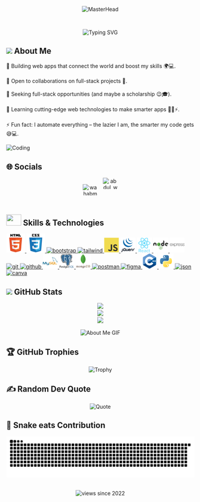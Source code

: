 <!--
**MdNadeemSarwar/MdNadeemSarwar** is a ✨ _special_ ✨ repository because its `README.md` (this file) appears on your GitHub profile.

Here are some ideas to get you started:

- 🔭 I’m currently working on ...
- 🌱 I’m currently learning ...
- 👯 I’m looking to collaborate on ...
- 🤔 I’m looking for help with ...
- 💬 Ask me about ...
- 📫 How to reach me: ...
- 😄 Pronouns: ...
- ⚡ Fun fact: ...
-->
<p align="center">
  <img src="https://mitrapunk.com/content/images/size/w960/2023/07/snowman647_An_Andy_Warhol_style_painting_of_a_cyberpunk_program_8bfbf7bb-23cd-4a56-bb23-48267f6b09d3.png" alt="MasterHead" />
</p>

<br> <!-- This adds the space -->

<p align="center">
  <img src="https://readme-typing-svg.herokuapp.com?font=Fira+Code&size=28&duration=3000&pause=500&color=E22FE4&center=true&width=480&height=48&lines=Hi👋+I'm+Abdul+Wahab...;Full+Stack+Developer+💻...;Software+Engineer+🛠️...;Nice+To+Meet+You+🙂..." alt="Typing SVG" />
</p>


<!-- About section with modern design elements -->
<h2 id="about">
  <img src="https://media.giphy.com/media/VgCDAzcKvsR6OM0uWg/giphy.gif" width="50"> 
  About Me
</h2>

<p align="left">
🔭 Building web apps that connect the world and boost my skills 🌍💻.  
<br><br>
👯 Open to collaborations on full-stack projects 🚀.
<br><br>
🤝 Seeking full-stack opportunities (and maybe a scholarship 😉🎓).
<br><br>
🌱 Learning cutting-edge web technologies to make smarter apps 🧑‍💻⚡.
<br><br>
⚡ Fun fact: I automate everything – the lazier I am, the smarter my code gets 😅💻.
</p>

<p align="left">
   <img align="center" alt="Coding" width="300" height="250" src="https://media1.giphy.com/media/v1.Y2lkPTc5MGI3NjExZXpydGFvb3BuOGpzcXc4YTg1MDk5MzM3amVnbHRpZWFzdDIyM293dSZlcD12MV9pbnRlcm5hbF9naWZfYnlfaWQmY3Q9Zw/78XCFBGOlS6keY1Bil/giphy.gif" />

</p>

<h2 id="socials">
 🌐 Socials
</h2>
<div align="center">
  <a href="https://linkedin.com/in/wahabmunir" target="blank"><img src="https://raw.githubusercontent.com/rahuldkjain/github-profile-readme-generator/master/src/images/icons/Social/linked-in-alt.svg" alt="wahabmunir" height="30" width="40" style="display: inline-block; margin-right: 10px;" /></a>
  <a href="https://instagram.com/abdul_wahab_64" target="blank"><img src="https://raw.githubusercontent.com/rahuldkjain/github-profile-readme-generator/master/src/images/icons/Social/instagram.svg" alt="abdul_wahab_64" height="30" width="40" style="display: inline-block;" /></a>
</div>


<!-- Skills section with animated icons -->
<h2 id="skills">
  <img src="https://media.giphy.com/media/QssGEmpkyEOhBCb7e1/giphy.gif" width="40" height="30"> 
  Skills & Technologies
</h2>
<div align="center">
<p align="left">
  <a href="https://www.w3schools.com/html/" target="_blank" rel="noreferrer">
    <img src="https://raw.githubusercontent.com/devicons/devicon/master/icons/html5/html5-original-wordmark.svg" alt="html5" width="50" height="50"/>
  </a>
  <a href="https://www.w3schools.com/css/" target="_blank" rel="noreferrer">
    <img src="https://raw.githubusercontent.com/devicons/devicon/master/icons/css3/css3-original-wordmark.svg" alt="css3" width="50" height="50"/>
  </a>
<a href="https://getbootstrap.com/" target="_blank" rel="noreferrer">
  <img src="https://upload.wikimedia.org/wikipedia/commons/b/b2/Bootstrap_logo.svg" alt="bootstrap" width="40" height="40"/>
</a>
  <a href="https://tailwindcss.com/" target="_blank" rel="noreferrer">
    <img src="https://www.vectorlogo.zone/logos/tailwindcss/tailwindcss-icon.svg" alt="tailwind" width="40" height="40"/>
  </a>
  <a href="https://developer.mozilla.org/en-US/docs/Web/JavaScript" target="_blank" rel="noreferrer">
    <img src="https://raw.githubusercontent.com/devicons/devicon/master/icons/javascript/javascript-original.svg" alt="javascript" width="40" height="40"/>
  </a>
    <a href="https://jquery.com/" target="_blank" rel="noreferrer">
    <img src="https://raw.githubusercontent.com/devicons/devicon/master/icons/jquery/jquery-original-wordmark.svg" alt="jquery" width="40" height="40"/>
  </a>

   <a href="https://reactjs.org/" target="_blank" rel="noreferrer">
    <img src="https://raw.githubusercontent.com/devicons/devicon/master/icons/react/react-original-wordmark.svg" alt="react" width="40" height="40"/>
  </a>
  <a href="https://nodejs.org/" target="_blank" rel="noreferrer">
  <img src="https://raw.githubusercontent.com/devicons/devicon/master/icons/nodejs/nodejs-original-wordmark.svg" alt="nodejs" width="40" height="40"/>
</a>
<a href="https://expressjs.com/" target="_blank" rel="noreferrer">
  <img src="https://raw.githubusercontent.com/devicons/devicon/master/icons/express/express-original-wordmark.svg" alt="express" width="40" height="40"/>
</a>
  <a href="https://git-scm.com/" target="_blank" rel="noreferrer">
    <img src="https://www.vectorlogo.zone/logos/git-scm/git-scm-icon.svg" alt="git" width="40" height="40"/>
  </a>
    <a href="https://www.github.com" target="_blank" rel="noreferrer">
    <img src="https://www.vectorlogo.zone/logos/github/github-icon.svg" alt="github" width="40" height="40"/>
  </a>
<!-- SQL -->
<a href="https://www.w3schools.com/sql/" target="_blank" rel="noreferrer">
  <img src="https://raw.githubusercontent.com/devicons/devicon/master/icons/mysql/mysql-original-wordmark.svg" alt="sql" width="40" height="40"/>
</a>

<!-- PostgreSQL -->
<a href="https://www.postgresql.org/" target="_blank" rel="noreferrer">
  <img src="https://raw.githubusercontent.com/devicons/devicon/master/icons/postgresql/postgresql-original-wordmark.svg" alt="postgresql" width="40" height="40"/>
</a>


  <a href="https://www.mongodb.com/" target="_blank" rel="noreferrer">
    <img src="https://raw.githubusercontent.com/devicons/devicon/master/icons/mongodb/mongodb-original-wordmark.svg" alt="mongodb" width="40" height="40"/>
  </a>
    <a href="https://www.getpostman.com/" target="_blank" rel="noreferrer">
    <img src="https://www.vectorlogo.zone/logos/getpostman/getpostman-icon.svg" alt="postman" width="40" height="40"/>
  </a>
  <a href="https://www.figma.com/" target="_blank" rel="noreferrer">
    <img src="https://www.vectorlogo.zone/logos/figma/figma-icon.svg" alt="figma" width="40" height="40"/>
  </a>
  <a href="https://www.w3schools.com/cpp/" target="_blank" rel="noreferrer">
    <img src="https://raw.githubusercontent.com/devicons/devicon/master/icons/cplusplus/cplusplus-original.svg" alt="cplusplus" width="40" height="40"/>
  </a>

  <a href="https://www.python.org" target="_blank" rel="noreferrer">
    <img src="https://raw.githubusercontent.com/devicons/devicon/master/icons/python/python-original.svg" alt="python" width="40" height="40"/>
  </a>

  <a href="https://www.json.org/" target="_blank" rel="noreferrer">
    <img src="https://www.vectorlogo.zone/logos/json/json-icon.svg" alt="json" width="40" height="40"/>
  </a>
  <a href="https://www.canva.com/" target="_blank" rel="noreferrer">
    <img src="https://www.vectorlogo.zone/logos/canva/canva-icon.svg" alt="canva" width="40" height="40"/>
  </a>
</p>
</div>

<h2 id="stats">
  <img src="https://media.giphy.com/media/W5eoZHPpUx9sapR0eu/giphy.gif" width="30">
  GitHub Stats
</h2>
<div align="center">
  
![](https://github-readme-streak-stats.herokuapp.com/?user=abdulwahabmunirbutt&theme=radical&hide_border=false)   
![](https://github-readme-stats.vercel.app/api?username=abdulwahabmunirbutt&theme=radical&border=false&include_all_commits=true&count_private=true&show_icons=true)
<br>
![](https://github-readme-stats.vercel.app/api/top-langs/?username=abdulwahabmunirbutt&theme=radical&border=false&include_all_commits=true&count_private=true&layout=compact)
 
<img src="https://github.com/7oSkaaa/7oSkaaa/blob/main/Images/about_me.gif?raw=true" alt="About Me GIF" width="180px">          

</div>

<h2 id="trophy">
  🏆
  GitHub Trophies
</h2>
<div align="center">
  <img src="https://github-profile-trophy.vercel.app/?username=abdulwahabmunirbutt&theme=radical&no-frame=false&no-bg=true&margin-w=4" alt="Trophy">
</div>



<h2 id="qout">
✍️ Random Dev Quote
</h2>
<div align="center">
  <img src="https://quotes-github-readme.vercel.app/api?type=horizontal&theme=radical" alt="Quote">
</div>

<h2 id="stats">
  🐍 
  Snake eats Contribution
</h2>

<div align="center">
  <img src="https://raw.githubusercontent.com/abdulwahabmunirbutt/abdulwahabmunirbutt/output/github-snake-dark.svg" />
</div>

<br>
<p align="center">
  <img src="https://visitor-badge-deno.deno.dev/abdulwahabmunirbutt.abdulwahabmunirbutt.svg?theme=dark&style=flat" alt="views since 2022" />
</p>





